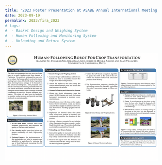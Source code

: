 ```yaml
---
title: '2023 Poster Presentation at ASABE Annual International Meeting'
date: 2023-09-19
permalink: 2023/fira_2023
# tags:
#  - Basket Design and Weighing System
#  - Human Following and Monitoring System
#  - Unloading and Return System
---
```


<img src="../images/Post Images/2023/FIRA_2023/FIRA_2023_Poster.png"
     alt="2022_ASABE_Banner.png"
     style="float: left; margin-bottom: 10px;" />


